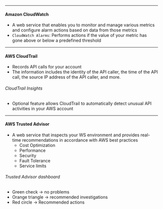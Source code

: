 ***
#### Amazon CloudWatch
* A web service that enables you to monitor and manage various metrics and configure alarm actions based on data from those metrics
* `CloudWatch Alarms`: Performs actions if the value of your metric has gone above or below a predefined threshold

***
#### AWS CloudTrail
* Records API calls for your account
* The information includes the identity of the API caller, the time of the API call, the source IP address of the API caller, and more.

###### CloudTrail Insights
* Optional feature allows CloudTrail to automatically detect unusual API activities in your AWS account

***
#### AWS Trusted Advisor
* A web service that inspects your WS environment and provides real-time recommendations in accordance with AWS best practices
	* Cost Optimization
	* Performance
	* Security
	* Fault Tolerance
	* Service limits

###### Trusted Advisor dashboard
* Green check -> no problems
* Orange triangle -> recommended investigations
* Red circle -> Recommended actions

